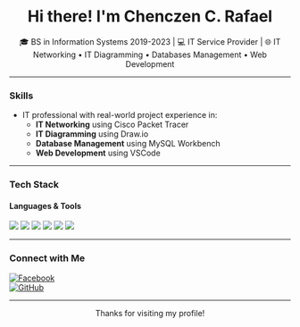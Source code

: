 <h1 align="center">Hi there! I'm Chenczen C. Rafael</h1>
<p align="center">🎓 BS in Information Systems 2019-2023 | 💻 IT Service Provider | 🌐 IT Networking • IT Diagramming • Databases Management • Web Development</p>

---

### Skills

- IT professional with real-world project experience in:
  - **IT Networking** using Cisco Packet Tracer
  - **IT Diagramming** using Draw.io
  - **Database Management** using MySQL Workbench
  - **Web Development** using VSCode

  
---

### Tech Stack

#### **Languages & Tools**
<p align="left">
  <img src="https://img.shields.io/badge/-Cisco-1BA0D7?style=flat&logo=cisco&logoColor=white" />
  <img src="https://img.shields.io/badge/-MySQL-4479A1?style=flat&logo=mysql&logoColor=white" />
  <img src="https://img.shields.io/badge/-HTML5-E34F26?style=flat&logo=html5&logoColor=white" />
  <img src="https://img.shields.io/badge/-CSS3-1572B6?style=flat&logo=css3&logoColor=white" />
  <img src="https://img.shields.io/badge/-JavaScript-F7DF1E?style=flat&logo=javascript&logoColor=black" />
  <img src="https://img.shields.io/badge/-PHP-777BB4?style=flat&logo=php&logoColor=white" />
</p>

---


### Connect with Me

[![Facebook](https://img.shields.io/badge/Facebook-%231877F2.svg?style=flat&logo=facebook&logoColor=white)](https://www.facebook.com/IT.ako.pero.bobo)    
[![GitHub](https://img.shields.io/badge/GitHub-%23121011.svg?style=flat&logo=github&logoColor=white)](https://github.com/ITArchitect111)

---

<p align="center">Thanks for visiting my profile!</p>

